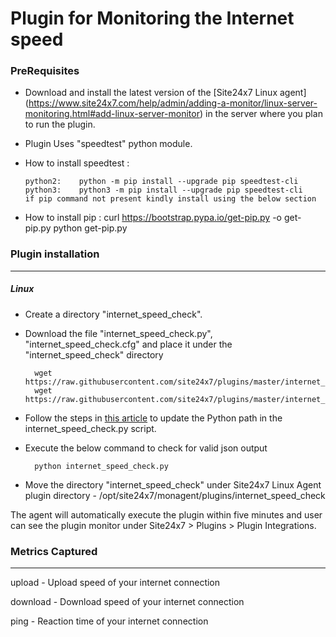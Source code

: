 Plugin for Monitoring the Internet speed 
========================================

### PreRequisites

- Download and install the latest version of the [Site24x7 Linux agent] (https://www.site24x7.com/help/admin/adding-a-monitor/linux-server-monitoring.html#add-linux-server-monitor) in the server where you plan to run the plugin. 

- Plugin Uses "speedtest" python module.
	
- How to install speedtest :
  
      python2:    python -m pip install --upgrade pip speedtest-cli
      python3:    python3 -m pip install --upgrade pip speedtest-cli
      if pip command not present kindly install using the below section

- How to install pip :
      curl https://bootstrap.pypa.io/get-pip.py -o get-pip.py
      python get-pip.py

### Plugin installation
---
##### Linux 

- Create a directory "internet_speed_check".

- Download the file "internet_speed_check.py", "internet_speed_check.cfg" and place it under the "internet_speed_check" directory
  
		wget https://raw.githubusercontent.com/site24x7/plugins/master/internet_speed_check/internet_speed_check.py
  		wget https://raw.githubusercontent.com/site24x7/plugins/master/internet_speed_check/internet_speed_check.cfg
  
- Follow the steps in [this article](https://support.site24x7.com/portal/en/kb/articles/updating-python-path-in-a-plugin-script-for-linux-servers) to update the Python path in the internet_speed_check.py script.
	
- Execute the below command to check for valid json output

		python internet_speed_check.py
  
- Move the directory "internet_speed_check" under Site24x7 Linux Agent plugin directory - /opt/site24x7/monagent/plugins/internet_speed_check

The agent will automatically execute the plugin within five minutes and user can see the plugin monitor under Site24x7 > Plugins > Plugin Integrations.


### Metrics Captured
---

upload - Upload speed of your internet connection

download - Download speed of your internet connection

ping - Reaction time of your internet connection
